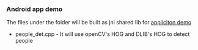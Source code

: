 ### Android app demo
The files under the folder will be built as jni shared lib for [appliciton demo](https://github.com/nanyun/dlib-android-app)

* people_det.cpp - It will use openCV's HOG and DLIB's HOG to detect people

